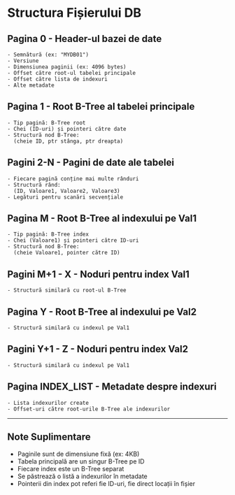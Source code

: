 # Structura Fișierului DB

## Pagina 0 - Header-ul bazei de date
```
- Semnătură (ex: "MYDB01")
- Versiune
- Dimensiunea paginii (ex: 4096 bytes)
- Offset către root-ul tabelei principale
- Offset către lista de indexuri
- Alte metadate
```

## Pagina 1 - Root B-Tree al tabelei principale
```
- Tip pagină: B-Tree root
- Chei (ID-uri) și pointeri către date
- Structură nod B-Tree:
  (cheie ID, ptr stânga, ptr dreapta)
```

## Pagini 2-N - Pagini de date ale tabelei
```
- Fiecare pagină conține mai multe rânduri
- Structură rând:
  (ID, Valoare1, Valoare2, Valoare3)
- Legături pentru scanări secvențiale
```

## Pagina M - Root B-Tree al indexului pe Val1
```
- Tip pagină: B-Tree index
- Chei (Valoare1) și pointeri către ID-uri
- Structură nod B-Tree:
  (cheie Valoare1, pointer către ID)
```

## Pagini M+1 - X - Noduri pentru index Val1
```
- Structură similară cu root-ul B-Tree
```

## Pagina Y - Root B-Tree al indexului pe Val2
```
- Structură similară cu indexul pe Val1
```

## Pagini Y+1 - Z - Noduri pentru index Val2
```
- Structură similară cu indexul pe Val1
```

## Pagina INDEX_LIST - Metadate despre indexuri
```
- Lista indexurilor create
- Offset-uri către root-urile B-Tree ale indexurilor
```

---

## Note Suplimentare
- Paginile sunt de dimensiune fixă (ex: 4KB)
- Tabela principală are un singur B-Tree pe ID
- Fiecare index este un B-Tree separat
- Se păstrează o listă a indexurilor în metadate
- Pointerii din index pot referi fie ID-uri, fie direct locații în fișier

